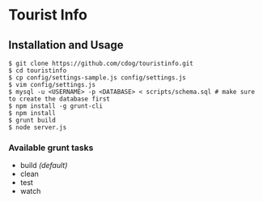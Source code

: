 # Tourist Info

## Installation and Usage

```
$ git clone https://github.com/cdog/touristinfo.git
$ cd touristinfo
$ cp config/settings-sample.js config/settings.js
$ vim config/settings.js
$ mysql -u <USERNAME> -p <DATABASE> < scripts/schema.sql # make sure to create the database first
$ npm install -g grunt-cli
$ npm install
$ grunt build
$ node server.js
```

### Available grunt tasks

* build _(default)_
* clean
* test
* watch
